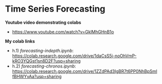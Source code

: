 # Time Series Forecasting

**Youtube video demonstrating colabs**
* https://www.youtube.com/watch?v=GklMhGHnB1o

**My colab links**

* h.1) _forecasting-indepth.ipynb_: https://colab.research.google.com/drive/1daCsS5j-noOhVmP-kRO3YQGst1sn8D2F?usp=sharing
* h.2) _forecasting-chronos.ipynb_: https://colab.research.google.com/drive/1ZZdPAd3IgBR7t6PP0NhBpSmlfBHWYvAa?usp=sharing

